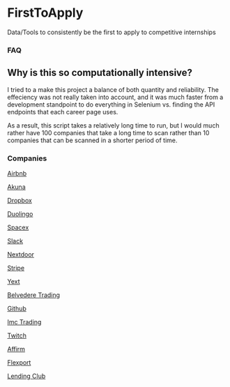 # FirstToApply
Data/Tools to consistently be the first to apply to competitive internships


### FAQ

## Why is this so computationally intensive?

I tried to a make this project a balance of both quantity and reliability.  The effeciency was not really taken into account, and it was much faster from a development standpoint to do everything in Selenium vs. finding the API endpoints that each career page uses.

As a result, this script takes a relatively long time to run, but I would much rather have 100 companies that take a long time to scan rather than 10 companies that can be scanned in a shorter period of time.  

### Companies

[Airbnb](https://careers.airbnb.com/university/)

[Akuna](https://akunacapital.com/careers#careers)

[Dropbox](https://www.dropbox.com/jobs/teams/eng_university_grads#open-positions)

[Duolingo](https://www.duolingo.com/jobs)

[Spacex](https://www.spacex.com/careers/list)

[Slack](https://slack.com/careers/university-recruiting#openings)

[Nextdoor](https://nextdoor.com/jobs/)

[Stripe](https://stripe.com/jobs/search?s=intern)

[Yext](https://www.yext.com/careers/open-positions/)

[Belvedere Trading](https://belvederetrading.applicantstack.com/x/openings)

[Github](https://github.com/about/careers#internships)

[Imc Trading](https://www.imc.com/eu/careers)

[Twitch](https://jobs.lever.co/twitch)

[Affirm](https://www.affirm.com/openings/)

[Flexport](https://www.flexport.com/careers/department/engineering)

[Lending Club](https://lendingclub.wd1.myworkdayjobs.com/External/1/refreshFacet/318c8bb6f553100021d223d9780d30be)
